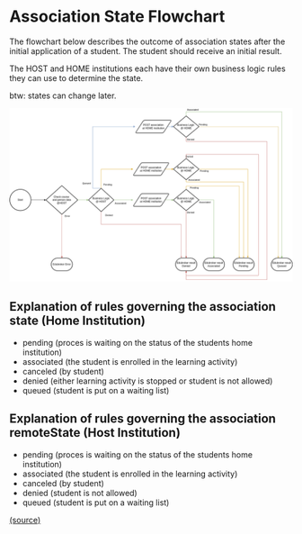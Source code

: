 # Association State Flowchart

The flowchart below describes the outcome of association states after the initial application of a student. The student should receive an initial result.

The HOST and HOME institutions each have their own business logic rules they can use to determine the state.

btw: states can change later.

[![Association States](./images/inschrijven-gastinstelling-EN.drawio.png)](./images/inschrijven-gastinstelling-EN.drawio.png)

## Explanation of rules governing the association state (Home Institution)

- pending (proces is waiting on the status of the students home institution)
- associated (the student is enrolled in the learning activity)
- canceled (by student)
- denied (either learning activity is stopped or student is not allowed)
- queued (student is put on a waiting list)

## Explanation of rules governing the association remoteState (Host Institution)

- pending (proces is waiting on the status of the students home institution)
- associated (the student is enrolled in the learning activity)
- canceled (by student)
- denied (student is not allowed)
- queued (student is put on a waiting list)

[(source)](https://openonderwijsapi.nl/#/technical/consumers-and-profiles/eduxchange?id=explanation-of-rules-governing-the-association-state)
